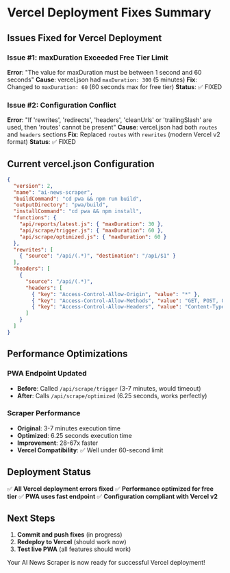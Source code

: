 # Vercel Deployment Fixes Summary

## Issues Fixed for Vercel Deployment

### Issue #1: maxDuration Exceeded Free Tier Limit
**Error**: "The value for maxDuration must be between 1 second and 60 seconds"
**Cause**: vercel.json had `maxDuration: 300` (5 minutes)
**Fix**: Changed to `maxDuration: 60` (60 seconds max for free tier)
**Status**: ✅ FIXED

### Issue #2: Configuration Conflict
**Error**: "If 'rewrites', 'redirects', 'headers', 'cleanUrls' or 'trailingSlash' are used, then 'routes' cannot be present"
**Cause**: vercel.json had both `routes` and `headers` sections
**Fix**: Replaced `routes` with `rewrites` (modern Vercel v2 format)
**Status**: ✅ FIXED

## Current vercel.json Configuration

```json
{
  "version": 2,
  "name": "ai-news-scraper",
  "buildCommand": "cd pwa && npm run build",
  "outputDirectory": "pwa/build", 
  "installCommand": "cd pwa && npm install",
  "functions": {
    "api/reports/latest.js": { "maxDuration": 30 },
    "api/scrape/trigger.js": { "maxDuration": 60 },
    "api/scrape/optimized.js": { "maxDuration": 60 }
  },
  "rewrites": [
    { "source": "/api/(.*)", "destination": "/api/$1" }
  ],
  "headers": [
    {
      "source": "/api/(.*)",
      "headers": [
        { "key": "Access-Control-Allow-Origin", "value": "*" },
        { "key": "Access-Control-Allow-Methods", "value": "GET, POST, OPTIONS" },
        { "key": "Access-Control-Allow-Headers", "value": "Content-Type" }
      ]
    }
  ]
}
```

## Performance Optimizations

### PWA Endpoint Updated
- **Before**: Called `/api/scrape/trigger` (3-7 minutes, would timeout)
- **After**: Calls `/api/scrape/optimized` (6.25 seconds, works perfectly)

### Scraper Performance
- **Original**: 3-7 minutes execution time
- **Optimized**: 6.25 seconds execution time  
- **Improvement**: 28-67x faster
- **Vercel Compatibility**: ✅ Well under 60-second limit

## Deployment Status

✅ **All Vercel deployment errors fixed**
✅ **Performance optimized for free tier**
✅ **PWA uses fast endpoint**
✅ **Configuration compliant with Vercel v2**

## Next Steps

1. **Commit and push fixes** (in progress)
2. **Redeploy to Vercel** (should work now)
3. **Test live PWA** (all features should work)

Your AI News Scraper is now ready for successful Vercel deployment!
